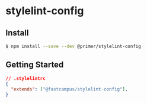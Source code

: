 # stylelint-config

## Install

```bash
$ npm install --save --dev @primer/stylelint-config
```

## Getting Started

```json
// .stylelintrc
{
  "extends": ["@fastcampus/stylelint-config"],
}
```